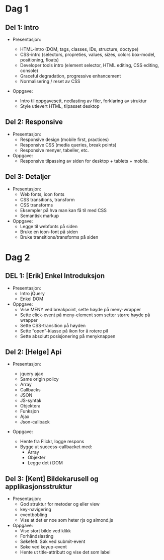 # Dag 1


## Del 1: Intro

* Presentasjon:
    * HTML-intro (DOM, tags, classes, IDs, structure, doctype)
    * CSS-intro (selectors, propreties, values, sizes, colors box-model, positioning, floats)
    * Developer tools intro (element selector, HTML editing, CSS editing, console)
    * Graceful degradation, progressive enhancement
    * Normalisering / reset av CSS

* Oppgave:
    * Intro til oppgavesett, nedlasting av filer, forklaring av struktur
    * Style utlevert HTML, tilpasset desktop

## Del 2: Responsive

* Presentasjon:
    * Responsive design (mobile first, practices)
    * Responsive CSS (media queries, break points)
    * Responsive menyer, tabeller, etc.
* Oppgave:
    * Responsive tilpassing av siden for desktop + tablets + mobile.

## Del 3: Detaljer

* Presentasjon:
    * Web fonts, icon fonts
    * CSS transitions, transform
    * CSS transforms
    * Eksempler på hva man kan få til med CSS
    * Semantisk markup
* Oppgave:
    * Legge til webfonts på siden
    * Bruke en icon-font på siden
    * Bruke transitions/transforms på siden


# Dag 2


## DEL 1: [Erik] Enkel Introduksjon

* Presentasjon:
    * Intro jQuery
    * Enkel DOM
* Oppgave:
    * Vise MENY ved breakpoint, sette høyde på meny-wrapper
    * Sette click-event på meny-element som setter større høyde på wrapper
    * Sette CSS-transition på høyden
    * Sette ”open”-klasse på ikon for å rotere pil
    * Sette absolutt posisjonering på menyknappen  


## Del 2: [Helge] Api
* Presentasjon:
    * jquery ajax
    * Same origin policy
    * Array
    * Callbacks 
    * JSON
    * JS-syntak
    * Objektera
    * Funksjon
    * Ajax
    * Json-callback

* Oppgave:
    * Hente fra Flickr, logge respons
    * Bygge ut success-callbacket med:
        * Array
        * Objekter
        * Legge det i DOM 


## Del 3: [Kent] Bildekarusell og applikasjonsstruktur
* Presentasjon:
    * God struktur for metoder og eller view
    * key-navigering
    * eventbobling
    * Vise at det er noe som heter rjs og almond.js
* Oppgave:
    * Vise stort bilde ved klikk
    * Forhåndslasting
    * Søkefelt. Søk ved submit-event
    * Søke ved keyup-event
    * Hente ut title-attributt og vise det som label     
